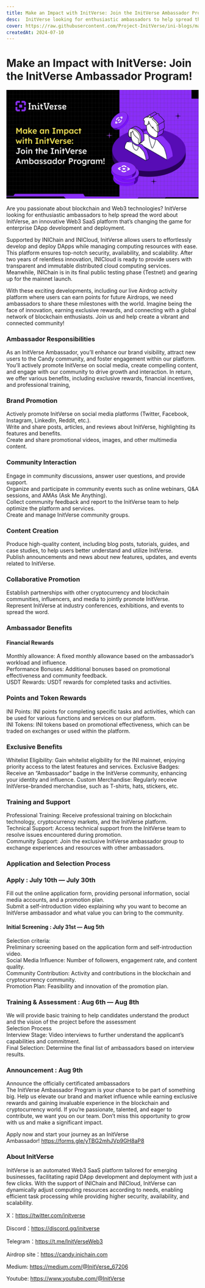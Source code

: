 ```yaml
---
title: Make an Impact with InitVerse: Join the InitVerse Ambassador Program!
desc:  InitVerse looking for enthusiastic ambassadors to help spread the word about InitVerse, an innovative Web3 SaaS platform that’s changing the game for enterprise DApp development and deployment.
cover: https://raw.githubusercontent.com/Project-InitVerse/ini-blogs/main/blogs/resources/images/20240710001.png
createdAt: 2024-07-10
---
```

# Make an Impact with InitVerse: Join the InitVerse Ambassador Program!

![image](https://raw.githubusercontent.com/Project-InitVerse/ini-blogs/main/blogs/resources/images/20240710001.png)

Are you passionate about blockchain and Web3 technologies? InitVerse looking for enthusiastic ambassadors to help spread the word about InitVerse, an innovative Web3 SaaS platform that’s changing the game for enterprise DApp development and deployment.

Supported by INIChain and INICloud, InitVerse allows users to effortlessly develop and deploy DApps while managing computing resources with ease. This platform ensures top-notch security, availability, and scalability. After two years of relentless innovation, INICloud is ready to provide users with transparent and immutable distributed cloud computing services. Meanwhile, INIChain is in its final public testing phase (Testnet) and gearing up for the mainnet launch.

With these exciting developments, including our live Airdrop activity platform where users can earn points for future Airdrops, we need ambassadors to share these milestones with the world.
Imagine being the face of innovation, earning exclusive rewards, and connecting with a global network of blockchain enthusiasts. Join us and help create a vibrant and connected community!
### Ambassador Responsibilities
As an InitVerse Ambassador, you’ll enhance our brand visibility, attract new users to the Candy community, and foster engagement within our platform. You’ll actively promote InitVerse on social media, create compelling content, and engage with our community to drive growth and interaction. In return, we offer various benefits, including exclusive rewards, financial incentives, and professional training,
### Brand Promotion
Actively promote InitVerse on social media platforms (Twitter, Facebook, Instagram, LinkedIn, Reddit, etc.).<br>
Write and share posts, articles, and reviews about InitVerse, highlighting its features and benefits.<br>
Create and share promotional videos, images, and other multimedia content.
### Community Interaction
Engage in community discussions, answer user questions, and provide support.<br>
Organize and participate in community events such as online webinars, Q&A sessions, and AMAs (Ask Me Anything).<br>
Collect community feedback and report to the InitVerse team to help optimize the platform and services.<br>
Create and manage InitVerse community groups.
### Content Creation
Produce high-quality content, including blog posts, tutorials, guides, and case studies, to help users better understand and utilize InitVerse.<br>
Publish announcements and news about new features, updates, and events related to InitVerse.
### Collaborative Promotion
Establish partnerships with other cryptocurrency and blockchain communities, influencers, and media to jointly promote InitVerse.<br>
Represent InitVerse at industry conferences, exhibitions, and events to spread the word.
### Ambassador Benefits
#### Financial Rewards
Monthly allowance: A fixed monthly allowance based on the ambassador’s workload and influence.<br>
Performance Bonuses: Additional bonuses based on promotional effectiveness and community feedback.<br>
USDT Rewards: USDT rewards for completed tasks and activities.<br>
### Points and Token Rewards
INI Points: INI points for completing specific tasks and activities, which can be used for various functions and services on our platform.<br>
INI Tokens: INI tokens based on promotional effectiveness, which can be traded on exchanges or used within the platform.
### Exclusive Benefits
Whitelist Eligibility: Gain whitelist eligibility for the INI mainnet, enjoying priority access to the latest features and services.
Exclusive Badges: Receive an “Ambassador” badge in the InitVerse community, enhancing your identity and influence.
Custom Merchandise: Regularly receive InitVerse-branded merchandise, such as T-shirts, hats, stickers, etc.
### Training and Support
Professional Training: Receive professional training on blockchain technology, cryptocurrency markets, and the InitVerse platform.<br>
Technical Support: Access technical support from the InitVerse team to resolve issues encountered during promotion.<br>
Community Support: Join the exclusive InitVerse ambassador group to exchange experiences and resources with other ambassadors.
### Application and Selection Process
### Apply : July 10th — July 30th
Fill out the online application form, providing personal information, social media accounts, and a promotion plan.<br>
Submit a self-introduction video explaining why you want to become an InitVerse ambassador and what value you can bring to the community.
#### Initial Screening : July 31st — Aug 5th
Selection criteria:<br>
Preliminary screening based on the application form and self-introduction video.<br>
Social Media Influence: Number of followers, engagement rate, and content quality.<br>
Community Contribution: Activity and contributions in the blockchain and cryptocurrency community.<br>
Promotion Plan: Feasibility and innovation of the promotion plan.
### Training & Assessment : Aug 6th — Aug 8th
We will provide basic training to help candidates understand the product and the vision of the project before the assessment<br>
Selection Process<br>
Interview Stage: Video interviews to further understand the applicant’s capabilities and commitment.<br>
Final Selection: Determine the final list of ambassadors based on interview results.
### Announcement : Aug 9th
Announce the officially certificated ambassadors<br>
The InitVerse Ambassador Program is your chance to be part of something big. Help us elevate our brand and market influence while earning exclusive rewards and gaining invaluable experience in the blockchain and cryptocurrency world. If you’re passionate, talented, and eager to contribute, we want you on our team. Don’t miss this opportunity to grow with us and make a significant impact.

Apply now and start your journey as an InitVerse Ambassador! https://forms.gle/yTBG2mhJVp9GH8aP8
### About InitVerse
InitVerse is an automated Web3 SaaS platform tailored for emerging businesses, facilitating rapid DApp development and deployment with just a few clicks. With the support of INIChain and INICloud, InitVerse can dynamically adjust computing resources according to needs, enabling efficient task processing while providing higher security, availability, and scalability.

X：https://twitter.com/initverse

Discord：https://discord.gg/initverse

Telegram：https://t.me/InitVerseWeb3

Airdrop site：https://candy.inichain.com

Medium: https://medium.com/@InitVerse_67206

Youtube: https://www.youtube.com/@InitVerse
